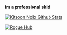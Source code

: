 **im a professional skid**
<br>
<br>
[![Kitzoon Nolix Github Stats](https://github-readme-stats.vercel.app/api/top-langs/?username=kitzoon&langs_count=2&theme=tokyonight)]()
<br>
<br>
[![Rogue Hub](https://github-readme-stats.vercel.app/api/pin/?username=kitzoon&repo=rogue-hub&theme=tokyonight)](https://github.com/Kitzoon/Rogue-Hub)
